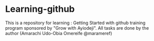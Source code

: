 # Learning-github
This is a repository for learning : Getting Started with github training program sponsored by "Grow with Ayiodeji". All tasks are done by the author (Amarachi Udo-Obia Omereife @marameref)
